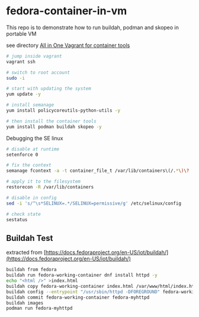 # fedora-container-in-vm

This repo is to demonstrate how to run buildah, podman and skopeo in portable VM

see directory
[All in One Vagrant for container tools](all-in-one)

```bash
# jump inside vagrant
vagrant ssh
```

```bash
# switch to root account
sudo -i

# start with updating the system
yum update -y

# install semanage
yum install policycoreutils-python-utils -y

# then install the container tools
yum install podman buildah skopeo -y
```

Debugging the SE linux

```bash
# disable at runtime
setenforce 0

# fix the context
semanage fcontext -a -t container_file_t /var/lib/containers\(/.*\)\?

# apply it to the filesystem
restorecon -R /var/lib/containers

# disable in config
sed -i 's/^\s*SELINUX=.*/SELINUX=permissive/g' /etc/selinux/config

# check state
sestatus
```

## Buildah Test

extracted from [https://docs.fedoraproject.org/en-US/iot/buildah/](https://docs.fedoraproject.org/en-US/iot/buildah/)

```bash
buildah from fedora
buildah run fedora-working-container dnf install httpd -y
echo "<html />" >index.html
buildah copy fedora-working-container index.html /var/www/html/index.html
buildah config --entrypoint "/usr/sbin/httpd -DFOREGROUND" fedora-working-container
buildah commit fedora-working-container fedora-myhttpd
buildah images
podman run fedora-myhttpd
```

